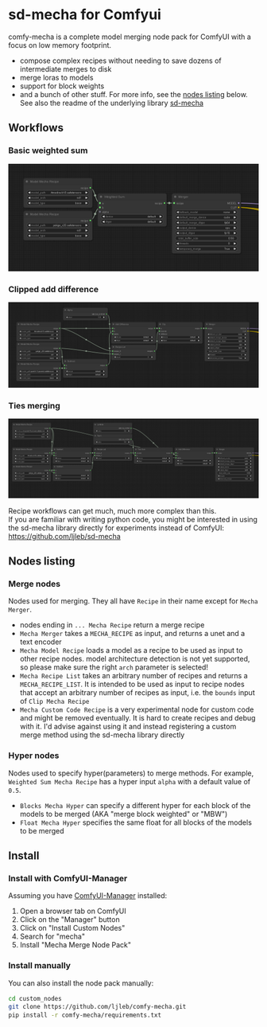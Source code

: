 # sd-mecha for Comfyui

comfy-mecha is a complete model merging node pack for ComfyUI with a focus on low memory footprint.  
- compose complex recipes without needing to save dozens of intermediate merges to disk
- merge loras to models
- support for block weights
- and a bunch of other stuff. For more info, see the [nodes listing](#nodes-listing) below. See also the readme of the underlying library [sd-mecha](https://github.com/ljleb/sd-mecha)

## Workflows

### Basic weighted sum

![resources/weighted_sum.png](resources/weighted_sum.png)

### Clipped add difference

![resources/clipped_add_difference.png](resources/clipped_add_difference.png)

### Ties merging

![resources/ties_merging.png](resources/ties_merging.png)

Recipe workflows can get much, much more complex than this.  
If you are familiar with writing python code, you might be interested in using the sd-mecha library directly for experiments instead of ComfyUI: https://github.com/ljleb/sd-mecha

## Nodes listing

### Merge nodes

Nodes used for merging. They all have `Recipe` in their name except for `Mecha Merger`.

- nodes ending in `... Mecha Recipe` return a merge recipe
- `Mecha Merger` takes a `MECHA_RECIPE` as input, and returns a unet and a text encoder
- `Mecha Model Recipe` loads a model as a recipe to be used as input to other recipe nodes. model architecture detection is not yet supported, so please make sure the right `arch` parameter is selected!
- `Mecha Recipe List` takes an arbitrary number of recipes and returns a `MECHA_RECIPE_LIST`. It is intended to be used as input to recipe nodes that accept an arbitrary number of recipes as input, i.e. the `bounds` input of `Clip Mecha Recipe`
- `Mecha Custom Code Recipe` is a very experimental node for custom code and might be removed eventually. It is hard to create recipes and debug with it. I'd advise against using it and instead registering a custom merge method using the sd-mecha library directly

### Hyper nodes

Nodes used to specify hyper(parameters) to merge methods. For example, `Weighted Sum Mecha Recipe` has a hyper input `alpha` with a default value of `0.5`.

- `Blocks Mecha Hyper` can specify a different hyper for each block of the models to be merged (AKA "merge block weighted" or "MBW")
- `Float Mecha Hyper` specifies the same float for all blocks of the models to be merged

## Install

### Install with ComfyUI-Manager

Assuming you have [ComfyUI-Manager](https://github.com/ltdrdata/ComfyUI-Manager) installed:

1. Open a browser tab on ComfyUI
2. Click on the "Manager" button
3. Click on "Install Custom Nodes"
4. Search for "mecha"
5. Install "Mecha Merge Node Pack"

### Install manually

You can also install the node pack manually:

```sh
cd custom_nodes
git clone https://github.com/ljleb/comfy-mecha.git
pip install -r comfy-mecha/requirements.txt
```
